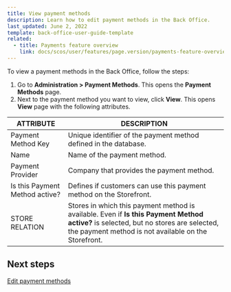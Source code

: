 ```yaml
---
title: View payment methods
description: Learn how to edit payment methods in the Back Office.
last_updated: June 2, 2022
template: back-office-user-guide-template
related:
  - title: Payments feature overview
    link: docs/scos/user/features/page.version/payments-feature-overview.html
---
```


To view a payment methods in the Back Office, follow the steps:

1. Go to **Administration&nbsp;<span aria-label="and then">></span> Payment Methods**.
    This opens the **Payment Methods** page.
2. Next to the payment method you want to view, click **View**.
    This opens **View** page with the following attributes.

| ATTRIBUTE | DESCRIPTION |
| --- | --- |
| Payment Method Key | Unique identifier of the payment method defined in the database. |
| Name | Name of the payment method. |
| Payment Provider | Company that provides the payment method. |
| Is this Payment Method active? | Defines if customers can use this payment method on the Storefront. |
| STORE RELATION | Stores in which this payment method is available. Even if **Is this Payment Method active?** is selected, but no stores are selected, the payment method is not available on the Storefront. |

## Next steps

[Edit payment methods](/docs/scos/user/back-office-user-guides/{{page.version}}/administration/payment-methods/edit-payment-methods.html)
